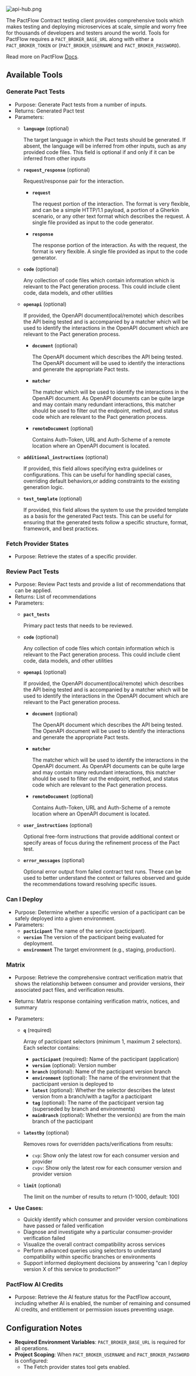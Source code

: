 ![api-hub.png](./images/embedded/api-hub.png)

The PactFlow Contract testing client provides comprehensive tools which makes testing and deploying microservices at scale, simple and worry free for thousands of developers and testers around the world. Tools for PactFlow requires a `PACT_BROKER_BASE_URL` along with either a `PACT_BROKER_TOKEN` or (`PACT_BROKER_USERNAME` and `PACT_BROKER_PASSWORD`).

Read more on PactFlow [Docs](https://docs.pactflow.io/).

## Available Tools

### Generate Pact Tests

- Purpose: Generate Pact tests from a number of inputs.
- Returns: Generated Pact test
- Parameters:
  - **`language`** (optional)

    The target language in which the Pact tests should be generated. If absent, the language will be inferred from other inputs, such as any provided code files. This field is optional if and only if it can be inferred from other inputs
  - **`request_response`** (optional)

    Request/response pair for the interaction.
    - **`request`**

      The request portion of the interaction. The format is very flexible, and can be a simple HTTP/1.1 payload, a portion of a Gherkin scenario, or any other text format which describes the request. A single file provided as input to the code generator.
    - **`response`**

      The response portion of the interaction. As with the request, the format is very flexible. A single file provided as input to the code generator.
  - **`code`** (optional)

    Any collection of code files which contain information which is relevant to the Pact generation process. This could include client code, data models, and other utilities
  - **`openapi`** (optional)

    If provided, the OpenAPI document(local/remote) which describes the API being tested and is accompanied by a matcher which will be used to identify the interactions in the OpenAPI document which are relevant to the Pact generation process.
    - **`document`** (optional)

      The OpenAPI document which describes the API being tested. The OpenAPI document will be used to identify the interactions and generate the appropriate Pact tests.
    - **`matcher`**

      The matcher which will be used to identify the interactions in the OpenAPI document. As OpenAPI documents can be quite large and may contain many redundant interactions, this matcher should be used to filter out the endpoint, method, and status code which are relevant to the Pact generation process.
    - **`remoteDocument`** (optional)

      Contains Auth-Token, URL and Auth-Scheme of a remote location where an OpenAPI document is located.
  - **`additional_instructions`** (optional)

    If provided, this field allows specifying extra guidelines or configurations. This can be useful for handling special cases, overriding default behaviors,or adding constraints to the existing generation logic.
  - **`test_template`** (optional)

    If provided, this field allows the system to use the provided template as a basis for the generated Pact tests. This can be useful for ensuring that the generated tests follow a specific structure, format, framework, and best practices.

### Fetch Provider States

- Purpose: Retrieve the states of a specific provider.

### Review Pact Tests

- Purpose: Review Pact tests and provide a list of recommendations that can be applied.
- Returns: List of recommendations
- Parameters:
  - **`pact_tests`**

    Primary pact tests that needs to be reviewed.
  - **`code`** (optional)

    Any collection of code files which contain information which is relevant to the Pact generation process. This could include client code, data models, and other utilities
  - **`openapi`** (optional)

    If provided, the OpenAPI document(local/remote) which describes the API being tested and is accompanied by a matcher which will be used to identify the interactions in the OpenAPI document which are relevant to the Pact generation process.
    - **`document`** (optional)

      The OpenAPI document which describes the API being tested. The OpenAPI document will be used to identify the interactions and generate the appropriate Pact tests.
    - **`matcher`**

      The matcher which will be used to identify the interactions in the OpenAPI document. As OpenAPI documents can be quite large and may contain many redundant interactions, this matcher should be used to filter out the endpoint, method, and status code which are relevant to the Pact generation process.
    - **`remoteDocument`** (optional)

      Contains Auth-Token, URL and Auth-Scheme of a remote location where an OpenAPI document is located.
  - **`user_instructions`** (optional)

    Optional free-form instructions that provide additional context or specify areas of focus during the refinement process of the Pact test.
  - **`error_messages`** (optional)

    Optional error output from failed contract test runs. These can be used to better understand the context or failures observed and guide the recommendations toward resolving specific issues.

### Can I Deploy

- Purpose: Determine whether a specific version of a pacticipant can be safely deployed into a given environment.
- Parameters:
  - **`pacticipant`**
  The name of the service (pacticipant).
  - **`version`**
  The version of the pacticipant being evaluated for deployment.
  - **`environment`**
  The target environment (e.g., staging, production).

### Matrix

- Purpose: Retrieve the comprehensive contract verification matrix that shows the relationship between consumer and provider versions, their associated pact files, and verification results.
- Returns: Matrix response containing verification matrix, notices, and summary
- Parameters:
  - **`q`** (required)

    Array of pacticipant selectors (minimum 1, maximum 2 selectors). Each selector contains:
    - **`pacticipant`** (required): Name of the pacticipant (application)
    - **`version`** (optional): Version number
    - **`branch`** (optional): Name of the pacticipant version branch
    - **`environment`** (optional): The name of the environment that the pacticipant version is deployed to
    - **`latest`** (optional): Whether the selector describes the latest version from a branch/with a tag/for a pacticipant
    - **`tag`** (optional): The name of the pacticipant version tag (superseded by branch and environments)
    - **`mainBranch`** (optional): Whether the version(s) are from the main branch of the pacticipant
  - **`latestby`** (optional)

    Removes rows for overridden pacts/verifications from results:
    - `cvp`: Show only the latest row for each consumer version and provider
    - `cvpv`: Show only the latest row for each consumer version and provider version
  - **`limit`** (optional)

    The limit on the number of results to return (1-1000, default: 100)

- **Use Cases:**
  - Quickly identify which consumer and provider version combinations have passed or failed verification
  - Diagnose and investigate why a particular consumer-provider verification failed
  - Visualize the overall contract compatibility across services
  - Perform advanced queries using selectors to understand compatibility within specific branches or environments
  - Support informed deployment decisions by answering "can I deploy version X of this service to production?"

### PactFlow AI Credits

- Purpose: Retrieve the AI feature status for the PactFlow account, including whether AI is enabled, the number of remaining and consumed AI credits, and entitlement or permission issues preventing usage.


## Configuration Notes

- **Required Environment Variables**: `PACT_BROKER_BASE_URL` is required for all operations.
- **Project Scoping**: When `PACT_BROKER_USERNAME` and `PACT_BROKER_PASSWORD` is configured:
  - The Fetch provider states tool gets enabled.
